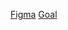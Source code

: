 [Figma](https://www.figma.com/file/NLq3a80wTHtCCHL52kQqHI/safetySite-v1.0.0?type=design&node-id=1249%3A2737&mode=design&t=VPBhSRzcyzv0Z8yG-1)
[Goal](https://docs.google.com/document/d/1Zg65fo2gjRqBRY7HLoxHgn9SP4AiRST5i5qp6Smkv5s/edit?usp=sharing)
